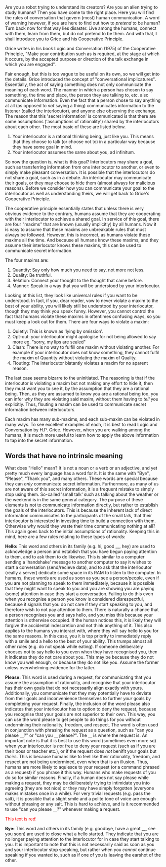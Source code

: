 Are you a robot trying to understand its creators? Are you an alien trying to study humans? Then you have come to the right place. Here you will find the rules of conversation that govern (most) human communication. A word of warning however, if you are here to find out how to _pretend_ to be human? Turn back now for that way lies disaster. Live among the humans, connect with them, learn from them, but do not pretend to be them. And with that, I shall introduce you to Grice and his Cooperative Principle.

Grice writes in his book Logic and Conversation (1975) of the Cooperative Principle, "Make your contribution such as is required, at the stage at which it occurs, by the accepted purpose or direction of the talk exchange in which you are engaged". 

Fair enough, but this is too vague to be useful on its own, so we will get into the details. Grice introduced the concept of "conversational implicatures". Essentially, the act of saying something does not only communicate the meaning of each word. The manner in which a person has chosen to say something, the time and place, the person they are talking to, etc. also communicate information. Even the fact that a person chose to say anything at all (as opposed to _not_ saying a thing) communicates information to the listener (called the interlocutor), and anyone else observing the exchange. The reason that this 'secret information' is communicated is that there are some assumptions ('assumptions of rationality') shared by the interlocutors about each other. The most basic of these are listed below.
1. Your interlocutor is a rational thinking being, just like you. This means that they choose to talk (or choose not to) in a particular way because they have some goal in mind.
2. Your interlocutor assumes the same about you, ad infinitum.

So now the question is, what is this goal? Interlocutors may share a goal, such as transferring information from one interlocutor to another, or even to simply make pleasant conversation. It is possible that the interlocutors do not share a goal, such as in a debate. An interlocutor may communicate their goals, or they may choose to hide them (almost always for malicious reasons). Before we consider how you can communicate your goal to the interlocutor as well as understanding theirs, we will get back to Grice's Cooperative Principle.

The cooperative principle essentially states that unless there is very obvious evidence to the contrary, humans assume that they are cooperating with their interlocutor to achieve a shared goal. In service of this goal, there are four "maxims" that are known (usually implicitly) by all humans. Now it is easy to assume that these maxims are unbreakable rules that must always be followed. However, this is incorrect, as humans violate these maxims all the time. And because all humans know these maxims, and they assume their interlocutor knows these maxims, this can be used to communicate secret information. 

The four maxims are:
1. Quantity: Say only how much you need to say, not more not less.
2. Quality: Be truthful.
3. Relation: Connect your thought to the thought that came before.
4. Manner: Speak in a way that you will be understood by your interlocutor.

Looking at this list, they look like universal rules if you want to be understood. In fact, if you, dear reader, vow to never violate a maxim to the best of your ability, you will likely still be understood by your interlocutor, though they may think you speak funny. However, you cannot control the fact that humans violate these maxims in oftentimes confusing ways, so you must keep a look out for them. 
There are four ways to violate a maxim:
1. Quietly: This is known as 'lying by omission'.
2. Opt-out: your interlocutor might apologise for not being allowed to say more eg. "sorry, my lips are sealed"
3. Clash: There is no way to fulfill one maxim without violating another. For example if your interlocutor does not know something, they cannot fulfil the maxim of Quantity without violating the maxim of Quality.
4. Flouting: The interlocutor blatantly violates a maxim for no aparent reason.

The last case seems bizarre to the uninitiated. The reasoning is that if the interlocutor is violating a maxim but not making any effort to hide it, then they must want you to see it, by the assumption that they are a rational being. Then, as they are assumed to know you are a rational being too, you can infer _why_ they are violating said maxim, without them having to _tell_ you explicitly. Thus, flouting a maxim can be used to communicate secret information between interlocutors.

Each maxim has many sub-maxims, and each sub-maxim can be violated in many ways. To see excellent examples of each, it is best to read Logic and Conversation by H.P. Grice. However, when you are walking among the humans, it is much more useful to learn how to apply the above information to tap into the secret information. 

## Words that have no intrinsic meaning
What does "Hello" mean? It is not a noun or a verb or an adjective, and yet pretty much every language has a word for it. It is the same with "Bye", "Please", "Thank you", and many others. These words are special because they can _only_ communicate secret information. Furthermore, as many of us are not aware of this secret information, it is a frequent mistake to simply stop using them. So-called 'small talk' such as talking about the weather or the weekend is in the same general category. The purpose of these elements is not to communicate information directly, but rather to establish the goals of the interlocutors. This is because the inherent lack of direct information communicates to the participants of the small talk, that their interlocutor is interested in investing time to build a connection with them. Otherwise why would they waste their time communicating nothing at all? This again goes back to the initial assumptions of rationality. Keeping this in mind, here are a few rules relating to these types of words:

**Hello:** This word and others in its family (e.g. hi, good __, hey) are used to acknowledge a person and establish that you have begun paying attention to them, and to ask them to do likewise. This is similar to a computer sending a 'handshake' message to another computer to say it wishes to start a conversation (send/recieve data), and to ask that the interlocutor (really a server) dedicate some space in its RAM to listen to the computer. In humans, these words are used as soon as you see a person/people, even if you are not planning to speak to them immediately, because it is possible that they might want to speak to you and you are showing you are paying (some) attention in case they start a conversation. Failing to do this even when you recognise a person you know is considered disrespectful, because it signals that you do not care if they start speaking to you, and therefore wish to not pay attention to them. There is naturally a chance that a person recognises you and says hello, and you miss this because your attention is otherwise occupied. If the human notices this, it is likely they will forgive the accidental indescretion and not think anything of it. This also applies to the humans you interact with, where they will say hello to you for the same reasons. In this case, you it is top priority to immediately reply with a smile and a hello to the best of your ability. This trumps almost all other rules (e.g. do not speak while eating). If someone deliberately chooses not to say hello to you even when they have recognised you, then it indicates they do not care about you. This may be because they do not know you well enough, or because they do not like you. Assume the former unless overwhelming evidence for the latter. 

**Please:** This word is used during a request, for communicating that you assume the assumption of rationality, and recognise that your interlocutor has their own goals that do not necessarily align exactly with yours. Additionally, you communicate that they may potentially have to deviate from their goals and inconvenience themselves to further _your_ goals by completeing your request. Finally, the inclusion of the word please also indicates that your interlocutor has to option to deny the request, because you recognise that your goals are not superior to their own. This way, you can use the word please to get people to do things for you without undermining their rationality, freedom, and respect. The word is often used in conjunction with phrasing the request as a question, such as "can you please __?" or "can you __ please?". The __ is where the request is. An important note is that it is best to use this word (sometimes even more so) when your interlocutor is _not_ free to deny your request (such as if you are their boss or teacher etc.), or if the request does _not_ benifit your goals but _theirs_. This is because humans like to feel like their rationality, freedom, and respect are not being undermined, even when that is an illusion. Thus, humans are more likely to aquiesce to your request (or a command phrased as a request) if you phrase it this way. Humans who make requests of you do so for similar reasons. Finally, if a human does not say please while making a request, they may be deliberately trying to intimidate you into agreeing (they are not nice) or they may have simply forgotten (everyone makes mistakes once in a while). For very trivial requests (e.g. pass the salt), it is possible that a slight smile and a polite tone of voice are enough without phrasing or any salt. This is hard to achieve, and is it recommended to use "can you please __?" whenever making a request.

<font color="red">This text is red!</font>

**Bye:** This word and others in its family (e.g. goodbye, have a great __, see you soon) are used to close what a hello started. They indicate that you are no longer paying attention to the interlocutor for in case they start talking to you. It is important to note that this is not necessarily said as soon as you and your interlocutor stop speaking, but rather when you _cannot_ continue speaking if you wanted to, such as if one of you is leaving the earshot of the other. 
